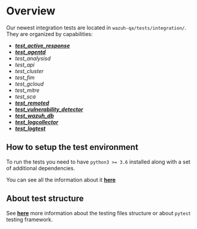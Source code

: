 
# Overview

Our newest integration tests are located in `wazuh-qa/tests/integration/`. They are organized by capabilities:

- **[_test_active_response_](test_active_response#test_active_response)**
- **[_test_agentd_](test_agentd#test_active_response)**
- _test_analysisd_
- _test_api_
- _test_cluster_
- _test_fim_
- _test_gcloud_
- _test_mitre_
- _test_sca_
- **[_test_remoted_](test_remoted#test_remoted)**
- **[_test_vulnerability_detector_](test_vulnerability_detector#tests-vulnerability-detector)**
- **[_test_wazuh_db_](test_wazuh_db#test_wazuh_db)**
- **[_test_logcollector_](test_logcollector#test_logcollector)**
- **[_test_logtest_](test_logtest/index.md#test_logtest)**

## How to setup the test environment

To run the tests you need to have `python3 >= 3.6` installed along with a set of additional dependencies.

You can see all the information about it **[here](set_up_environment.md#setting-up-a-test-environment)**

##  About test structure

See **[here](help.md#integration-tests-structure)** more information about the testing files structure or about `pytest`
testing framework.

